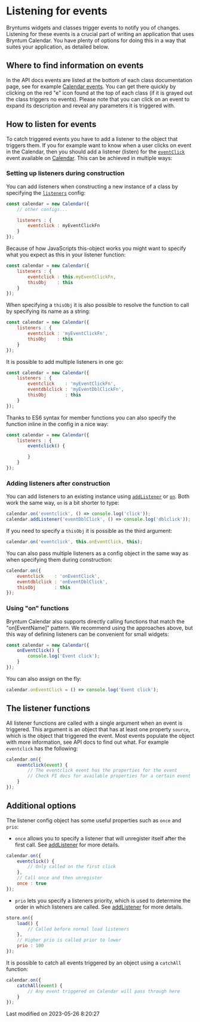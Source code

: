 # Listening for events

Bryntums widgets and classes trigger events to notify you of changes. Listening for these events is a crucial part of
writing an application that uses Bryntum Calendar. You have plenty of options for doing this in a way that suites your
application, as detailed below.

## Where to find information on events

In the API docs events are listed at the bottom of each class documentation page, see for example
[Calendar events](#Calendar/view/Calendar#events). You can get there quickly by clicking on the red "e" icon found at
the top of each class (if it is grayed out the class triggers no events). Please note that you can click on an event to
expand its description and reveal any parameters it is triggered with.

## How to listen for events

To catch triggered events you have to add a listener to the object that triggers them. If you for example want to know
when a user clicks on event in the Calendar, then you should add a listener (listen) for the
[`eventClick`](#Calendar/view/Calendar#event-eventClick) event available on
[Calendar](#Calendar/view/Calendar). This can be achieved in multiple ways:

### Setting up listeners during construction

You can add listeners when constructing a new instance of a class by specifying the
[`listeners`](#Core/mixin/Events#config-listeners) config:

```javascript
const calendar = new Calendar({
    // other configs...

    listeners : {
        eventclick : myEventClickFn
    }
});
```

Because of how JavaScripts this-object works you might want to specify what you expect as this in your listener
function:

```javascript
const calendar = new Calendar({
    listeners : {
        eventclick : this.myEventClickFn,
        thisObj    : this
    }
});
```

When specifying a `thisObj` it is also possible to resolve the function to call by specifying its name as a string:

```javascript
const calendar = new Calendar({
    listeners : {
        eventclick : 'myEventClickFn',
        thisObj    : this
    }
});
```

It is possible to add multiple listeners in one go:

```javascript
const calendar = new Calendar({
    listeners : {
        eventclick    : 'myEventClickFn',
        eventdblclick : 'myEventDblClickFn',
        thisObj       : this
    }
});
```

Thanks to ES6 syntax for member functions you can also specify the function inline in the config in a nice way:

```javascript
const calendar = new Calendar({
    listeners : {
        eventclick() {

        }
    }
});
```

### Adding listeners after construction

You can add listeners to an existing instance using [`addListener`](#Core/mixin/Events#function-addListener) or
[`on`](#Core/mixin/Events#function-on). Both work the same way, `on` is a bit shorter to type:

```javascript
calendar.on('eventclick', () => console.log('click'));
calendar.addListener('eventDblClick', () => console.log('dblclick'));
```

If you need to specify a `thisObj` it is possible as the third argument:

```javascript
calendar.on('eventclick', this.onEventClick, this);
```

You can also pass multiple listeners as a config object in the same way as when specifying them during construction:

```javascript
calendar.on({
    eventclick    : 'onEventClick',
    eventdblclick : 'onEventDblClick',
    thisObj       : this
});
```

### Using "on" functions

Bryntum Calendar also supports directly calling functions that match the "on[EventName]" pattern. We recommend using the
approaches above, but this way of defining listeners can be convenient for small widgets:

```javascript
const calendar = new Calendar({
    onEventClick() {
        console.log('Event click');
    }
});
```

You can also assign on the fly:

```javascript
calendar.onEventClick = () => console.log('Event click');
```

## The listener functions

All listener functions are called with a single argument when an event is triggered. This argument is an object that has
at least one property `source`, which is the object that triggered the event. Most events populate the object with
more information, see API docs to find out what. For example `eventclick` has the following:

```javascript
calendar.on({
    eventclick(event) {
        // The eventclick event has the properties for the event
        // Check PI docs for available properties for a certain event 
    }
});
```

## Additional options

The listener config object has some useful properties such as `once` and `prio`:

* `once` allows you to specify a listener that will unregister itself after the first call.
  See [addListener](#Core/mixin/Events#function-addListener) for more details.

```javascript
calendar.on({
    eventclick() {
        // Only called on the first click
    },
    // Call once and then unregister
    once : true
});
```

* `prio` lets you specify a listeners priority, which is used to determine the order in which listeners are called.
  See [addListener](#Core/mixin/Events#function-addListener) for more details.

```javascript
store.on({
    load() {
        // Called before normal load listeners
    },
    // Higher prio is called prior to lower
    prio : 100
});
```

It is possible to catch all events triggered by an object using a `catchAll` function:

```javascript
calendar.on({
    catchAll(event) {
        // Any event triggered on Calendar will pass through here
    }
});
```


<p class="last-modified">Last modified on 2023-05-26 8:20:27</p>